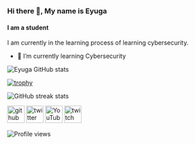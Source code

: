 

### Hi there 👋, My name is Eyuga
#### I am a student
I am currently in the learning process of learning cybersecurity.

- 🌱 I’m currently learning Cybersecurity 

![Eyuga GitHub stats](https://github-readme-stats.vercel.app/api?username=Eyuga&show_icons=true&theme=radical)

[![trophy](https://github-profile-trophy.vercel.app/?username=Eyuga)](https://github.com/ryo-ma/github-profile-trophy)

![GitHub streak stats](https://streak-stats.demolab.com/?user=Eyuga)  

[<img src='https://cdn.jsdelivr.net/npm/simple-icons@3.0.1/icons/github.svg' alt='github' height='40'>](https://github.com/Eyuga)  [<img src='https://cdn.jsdelivr.net/npm/simple-icons@3.0.1/icons/twitter.svg' alt='twitter' height='40'>](https://twitter.com/Eyug_a)  [<img src='https://cdn.jsdelivr.net/npm/simple-icons@3.0.1/icons/youtube.svg' alt='YouTube' height='40'>](https://www.youtube.com/channel/UChIwqGt4-3YvJ594_cXi_UQ)  [<img src='https://cdn.jsdelivr.net/npm/simple-icons@3.0.1/icons/twitch.svg' alt='twitch' height='40'>](https://www.twitch.tv/Eyug_A)  


![Profile views](https://gpvc.arturio.dev/Eyuga)  

